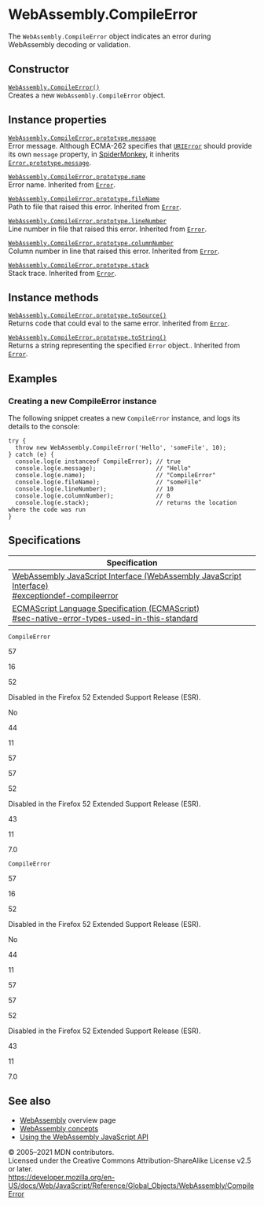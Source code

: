 # WebAssembly.CompileError

The `WebAssembly.CompileError` object indicates an error during WebAssembly decoding or validation.

## Constructor

[`WebAssembly.CompileError()`](compileerror/compileerror)  
Creates a new `WebAssembly.CompileError` object.

## Instance properties

[`WebAssembly.CompileError.prototype.message`](../error/message)  
Error message. Although ECMA-262 specifies that [`URIError`](../urierror) should provide its own `message` property, in [SpiderMonkey](https://developer.mozilla.org/en-US/docs/Mozilla/Projects/SpiderMonkey), it inherits [`Error.prototype.message`](../error/message).

[`WebAssembly.CompileError.prototype.name`](../error/name)  
Error name. Inherited from [`Error`](../error).

[`WebAssembly.CompileError.prototype.fileName`](../error/filename)  
Path to file that raised this error. Inherited from [`Error`](../error).

[`WebAssembly.CompileError.prototype.lineNumber`](../error/linenumber)  
Line number in file that raised this error. Inherited from [`Error`](../error).

[`WebAssembly.CompileError.prototype.columnNumber`](../error/columnnumber)  
Column number in line that raised this error. Inherited from [`Error`](../error).

[`WebAssembly.CompileError.prototype.stack`](../error/stack)  
Stack trace. Inherited from [`Error`](../error).

## Instance methods

[`WebAssembly.CompileError.prototype.toSource()`](../error/tosource)  
Returns code that could eval to the same error. Inherited from [`Error`](../error).

[`WebAssembly.CompileError.prototype.toString()`](../error/tostring)  
Returns a string representing the specified `Error` object.. Inherited from [`Error`](../error).

## Examples

### Creating a new CompileError instance

The following snippet creates a new `CompileError` instance, and logs its details to the console:

    try {
      throw new WebAssembly.CompileError('Hello', 'someFile', 10);
    } catch (e) {
      console.log(e instanceof CompileError); // true
      console.log(e.message);                 // "Hello"
      console.log(e.name);                    // "CompileError"
      console.log(e.fileName);                // "someFile"
      console.log(e.lineNumber);              // 10
      console.log(e.columnNumber);            // 0
      console.log(e.stack);                   // returns the location where the code was run
    }

## Specifications

<table><thead><tr class="header"><th>Specification</th></tr></thead><tbody><tr class="odd"><td><a href="https://webassembly.github.io/spec/js-api/#exceptiondef-compileerror">WebAssembly JavaScript Interface (WebAssembly JavaScript Interface)<br />
<span class="small">#exceptiondef-compileerror</span></a></td></tr><tr class="even"><td><a href="https://tc39.es/ecma262/#sec-native-error-types-used-in-this-standard">ECMAScript Language Specification (ECMAScript)<br />
<span class="small">#sec-native-error-types-used-in-this-standard</span></a></td></tr></tbody></table>

`CompileError`

57

16

52

Disabled in the Firefox 52 Extended Support Release (ESR).

No

44

11

57

57

52

Disabled in the Firefox 52 Extended Support Release (ESR).

43

11

7.0

`CompileError`

57

16

52

Disabled in the Firefox 52 Extended Support Release (ESR).

No

44

11

57

57

52

Disabled in the Firefox 52 Extended Support Release (ESR).

43

11

7.0

## See also

-   [WebAssembly](https://developer.mozilla.org/en-US/docs/WebAssembly) overview page
-   [WebAssembly concepts](https://developer.mozilla.org/en-US/docs/WebAssembly/Concepts)
-   [Using the WebAssembly JavaScript API](https://developer.mozilla.org/en-US/docs/WebAssembly/Using_the_JavaScript_API)

© 2005–2021 MDN contributors.  
Licensed under the Creative Commons Attribution-ShareAlike License v2.5 or later.  
<a href="https://developer.mozilla.org/en-US/docs/Web/JavaScript/Reference/Global_Objects/WebAssembly/CompileError" class="_attribution-link">https://developer.mozilla.org/en-US/docs/Web/JavaScript/Reference/Global_Objects/WebAssembly/CompileError</a>
